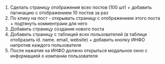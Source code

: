 1) Сделать страницу отображения всех постов (100 шт) + добавить пагинацию с отображением 10 постов за раз
2) По клику на пост - открывать страницу с отображением этого поста + подтянуть комментраии для него
3) Добавить страницу создания нового поста 
4) Добавить страницу с таблицей всех пользователей  (в таблице отобразить id. name. email, website) + добавить кнопку ИНФО напротив каждого пользователя
5) После нажатия на ИНФО должно открыться модальное окно с информацией о компании пользователя